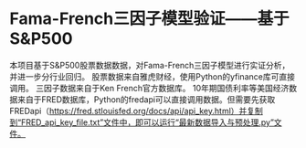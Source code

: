 # Fama-French三因子模型验证——基于S&amp;P500

本项目基于S&P500股票数据数据，对Fama-French三因子模型进行实证分析，并进一步分行业回归。
股票数据来自雅虎财经，使用Python的yfinance库可直接调用。
三因子数据来自于Ken French官方数据库。
10年期国债利率等美国经济数据来自于FRED数据库，Python的fredapi可以直接调用数据。但需要先获取FREDapi（https://fred.stlouisfed.org/docs/api/api_key.html）并复制到“FRED_api_key_file.txt”文件中，即可以运行“最新数据导入与预处理.py”文件。
